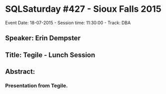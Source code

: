 # SQLSaturday #427 - Sioux Falls 2015
Event Date: 18-07-2015 - Session time: 11:30:00 - Track: DBA
## Speaker: Erin Dempster
## Title: Tegile - Lunch Session
## Abstract:
### Presentation from Tegile.
